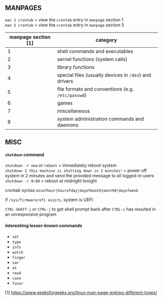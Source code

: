 
## MANPAGES

`man 1 crontab` = view the `crontab` entry in `manpage` section 1  
`man 5 crontab` = view the `crontab` entry in `manpage` section 5

| manpage section [1] | category                                              |
|---------------------|-------------------------------------------------------|
| 1	              | shell commands and executables                        |
| 2                   |	sernel functions (system calls)                       |
| 3                   |	library functions                                     |
| 4                   |	special files (usually devices in `/dev`) and drivers |
| 5	              | file formats and conventions (e.g. `/etc/passwd`)     |
| 6	              | games                                                 |
| 7	              | miscellaneous                                         |
| 8	              | system administration commands and daemons            |


## MISC

#### `shutdown` command
`shutdown -r now` or `reboot` = immediately reboot system  
`shutdown 2 this machine is shutting down in 2 minutes!` = power off system in 2 minutes and send the provided message to all logged-in users  
`shutdown -r 0:00` = reboot at midnight tonight

crontab syntax 
`minofhour|hourofday|dayofmonth|month#|dayofweek`

if `/sys/firmware/efi exists`, system is UEFI 

`CTRL-SHIFT-j` or `CTRL-j` to get shell prompt back after `CTRL-c` has resulted in an unresponsive program 

#### interestimg lesser-known commands

- `set` 
- `type`
- `info`  
- `watch` 
- `finger`
- `sar` 
- `at` 
- `read` 
- `case` 
- `fuser`

[1] https://www.geeksforgeeks.org/linux-man-page-entries-different-types/

